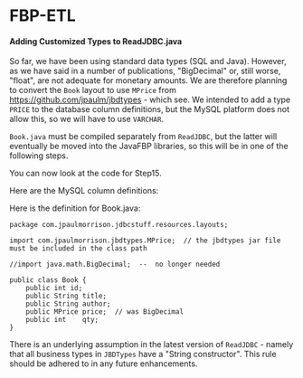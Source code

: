 FBP-ETL
=======

#### Adding Customized Types to ReadJDBC.java 

So far, we have been using standard data types (SQL and Java).  However, as we have said in a number of publications, "BigDecimal" or, still worse, "float", are not adequate for monetary amounts.  We are therefore planning to convert the `Book` layout to use `MPrice` from https://github.com/jpaulm/jbdtypes - which see.  We intended to add a type `PRICE` to the database column definitions, but the MySQL platform does not allow this, so we will have to use `VARCHAR`.  

`Book.java` must be compiled separately from `ReadJDBC`, but the latter will eventually be moved into the JavaFBP libraries, so this will be in one of the following steps.


You can now look at the code for Step15.

Here are the MySQL column definitions:

Here is the definition for Book.java:

```
package com.jpaulmorrison.jdbcstuff.resources.layouts;

import com.jpaulmorrison.jbdtypes.MPrice;  // the jbdtypes jar file must be included in the class path

//import java.math.BigDecimal;  --  no longer needed

public class Book {
	public int id;
	public String title;
	public String author;
	public MPrice price;  // was BigDecimal
	public int    qty;
}
```

There is an underlying assumption in the latest version of `ReadJDBC` - namely that all business types in `JBDTypes` have a "String constructor".  This rule should be adhered to in any future enhancements.
